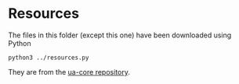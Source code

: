 # Resources

The files in this folder (except this one) have been downloaded using Python

	python3 ../resources.py

They are from the [ua-core repository](https://github.com/ua-parser/uap-core).

